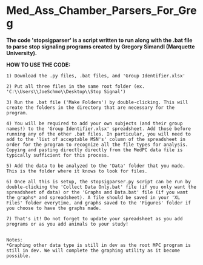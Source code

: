 # Med_Ass_Chamber_Parsers_For_Greg

**The code 'stopsigparser' is a script written to run along with the .bat file to parse stop signaling programs created by Gregory Simandl (Marquette University).**

**HOW TO USE THE CODE:**

    1) Download the .py files, .bat files, and 'Group Identifier.xlsx'
    
    2) Put all three files in the same root folder (ex. 'C:\\Users\\JoeSchmo\\Desktop\\Stop Signal')
    
    3) Run the .bat file ('Make Folders') by double-clicking. This will create the folders in the directory that are necessary for the program.
       
    4) You will be required to add your own subjects (and their group names!) to the 'Group Identifier.xlsx' spreadsheet. Add those before running any of the other .bat files. In particular, you will need to add to the 'list of acceptable MSN's' column of the spreadsheet in order for the program to recognize all the file types for analysis. Copying and pasting directly directly from the MedPC data file is typically sufficient for this process.
    
    5) Add the data to be analyzed to the 'Data' folder that you made. This is the folder where it knows to look for files.
    
    6) Once all this is setup, the stopsigparser.py script can be run by double-clicking the 'Collect Data Only.bat' file (if you only want the spreadsheet of data) or the 'Graphs and Data.bat' file (if you want the graphs* and spreadsheet). A file should be saved in your 'XL Files' folder everytime, and graphs saved to the 'Figures' folder if you choose to have the graphs made.
    
    7) That's it! Do not forget to update your spreadsheet as you add programs or as you add animals to your study!
    
    
    Notes:
    *Graphing other data type is still in dev as the root MPC program is still in dev. We will complete the graphing utility as it become possible.
          
